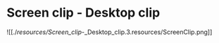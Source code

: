 # Screen clip - Desktop clip

![[./_resources/Screen_clip_-_Desktop_clip.3.resources/ScreenClip.png]]
